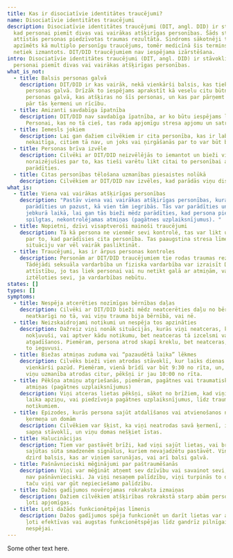 ```yaml
---
title: Kas ir disociatīvie identitātes traucējumi?
name: Disociatīvie identitātes traucējumi
description: Disociatīvie identitātes traucējumi (DIT, angl. DID) ir stāvoklis,
  kad personai piemīt divas vai vairākas atšķirīgas personības. Šāds stāvoklis
  attīstās personas piedzīvotas traumas rezultātā. Sindroms sākotnēji tika
  apzīmēts kā multiplo personīgu traucējums, tomēr medicīnā šis termins vairs
  netiek izmantots. DIT/DID traucējumiem nav iespējama izārstēšana.
intro: Disociatīvie identitātes traucējumi (DIT, angl. DID) ir stāvoklis, kad
  personai piemīt divas vai vairākas atšķirīgas personības.
what_is_not:
  - title: Balsis personas galvā
    description: DIT/DID ir kas vairāk, nekā vienkārši balsis, kas tiek uztvertas
      personas galvā. Drīzāk to iespējams aprakstīt kā veselu citu būtni vienas
      personas galvā, kas atšķiras no šīs personas, un kas par pārņemt vadību
      pār tās ķermeni un rīcību.
  - title: Amizanti savdabīga īpatnība
    description: DIT/DID nav savdabīga īpatnība, ar ko būtu iespējams lepoties.
      Personai, kas no tā cieš, tas rada apjomīgu stresa apjomu un satraukumu.
  - title: Iemesls jokiem
    description: Lai gan dažiem cilvēkiem ir cita personība, kas ir labvēlīga un
      nekaitīga, citiem tā nav, un joks vai ņirgāšanās par to var būt bīstami.
  - title: Personas brīva izvēle
    description: Cilvēki ar DIT/DID neizvēlējās to iemantot un bieži vien ir
      noraizējušies par to, kas tieši varētu likt citai to personībai atkal
      parādīties.
  - title: Citas personības tēlošana uzmanības piesaistes nolūkā
    description: Cilvēkiem ar DIT/DID nav izvēles, kad parādās viņu disociatīvie traucējumi.
what_is:
  - title: Viena vai vairākas atšķirīgas personības
    description: "Pastāv viena vai vairākas atšķirīgas personības, kuras var
      parādīties un pazust, kā vien tām iegribās. Tās var parādīties un pazust
      jebkurā laikā, lai gan tās bieži mēdz parādīties, kad persona piedzīvo
      spilgtas, nekontrolējamas atmiņas (pagātnes uzplaiksnījumus). "
  - title: Nopietni, dzīvi visaptveroši mainoši traucējumi
    description: Tā kā persona ne vienmēr sevi kontrolē, tas var likt uztraukties
      par to, kad parādīsies cita personība. Tas paaugstina stresa līmeni, kas
      situāciju var vēl vairāk pasliktināt.
  - title: Traucējumi, kas ir ārpus personas kontroles
    description: Personām ar DIT/DID traucējumiem tie rodas traumas rezultātā.
      Tādējādi seksuāla vardarbība un fiziska vardarbība var izraisīt DIT/DID
      attīstību, jo tas liek personai vai nu netikt galā ar atmiņām, vai arī
      iztēloties sevi, ja vardarbības nebūtu.
states: []
types: []
symptoms:
  - title: Nespēja atcerēties nozīmīgas bērnības daļas
    description: Cilvēki ar DIT/DID bieži mēdz neatcerēties daļu no bērnības
      neatkarīgi no tā, vai viņu trauma bija bērnībā, vai nē.
  - title: Neizskaidrojami notikumi un nespēja tos apzināties
    description: Dažreiz viņi nonāk situācijās, kurās viņi neatceras, kā ir
      nokļuvuši, vai aptver kādu notikumu, bet neatceras tā izcelsmi vai
      atgadīšanos. Piemēram, persona atrod skapī kreklu, bet neatceras, ka būtu
      to ieguvusi.
  - title: Biežas atmiņas zuduma vai “pazaudētā laika” lēkmes
    description: Cilvēks bieži vien atrodas stāvoklī, kur laiks dienas ritumā gluži
      vienkārši pazūd. Piemēram, vienā brīdī var būt 9:30 no rīta, un, kamēr
      viņu uzmanība atrodas citur, pēkšņi ir jau 10:00 no rīta.
  - title: Pēkšņa atmiņu atgriešanās, piemēram, pagātnes vai traumatisku notikumu
      atmiņas (pagātnes uzplaiksnījumus)
    description: Viņi atceras lietas pēkšņi, sākot no brīžiem, kad viņi zaudēja
      laika apziņu, vai piedzīvoja pagātnes uzplaiksnījumus, līdz traumatiskiem
      notikumiem.
  - title: Epizodes, kurās persona sajūt atdalīšanos vai atvienošanos no sava
      ķermeņa un domām
    description: Cilvēkiem var šķist, ka viņi neatrodas savā ķermenī, ir daļēji
      sapņa stāvoklī, un viņu domas nešķiet īstas.
  - title: Halucinācijas
    description: Tiem var pastāvēt brīži, kad viņi sajūt lietas, vai brīži, kad viņu
      sajūtas sūta smadzenēm signālus, kuriem nevajadzētu pastāvēt. Viņi arī
      dzird balsis, kas ar viņiem sarunājas, vai arī balsi galvā.
  - title: Pašnāvnieciski mēģinājumi par paštraumēšanās
    description: Viņi var mēģināt atņemt sev dzīvību vai savainot sevi, pat ja viņi
      nav pašnāvnieciski. Ja viņi nesaņem palīdzību, viņi turpinās to darīt,
      taču viņi var gūt nepieciešamo palīdzību.
  - title: Dažos gadījumos novērojamas rokraksta izmaiņas
    description: Dažiem cilvēkiem atšķirības rokrakstā starp abām personībām var būt
      ļoti apjomīgas.
  - title: Ļoti dažāds funkcionētpējas līmenis
    description: Dažos gadījumos spēja funkcionēt un darīt lietas var atšķirties no
      ļoti efektīvas vai augstas funkcionētspējas līdz gandrīz pilnīgai
      nespējai.
---
```


Some other text here.
